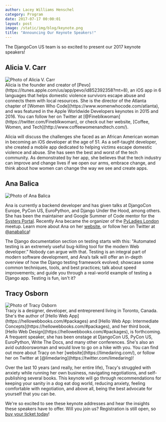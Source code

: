 ```yaml
---
author: Lacey Williams Henschel
category: Program
date: 2017-07-17 00:00:01
layout: post
image: /static/img/blog/keynote.png
title: "Announcing Our Keynote Speakers!"
---
```


The DjangoCon US team is so excited to present our 2017 keynote speakers!  

## Alicia V. Carr 

<div class="profile">
    <img class="thumbnail" data-interchange="[/static/img/blog/alicia.jpg?w=600&h=600, small], [/static/img/blog/alicia.jpg?w=400&h=400, medium]" alt="Photo of Alicia V. Carr">
</div>
Alicia is the founder and creator of [Pevo](https://itunes.apple.com/us/app/pevo/id852392358?mt=8), an iOS app in 6 languages that helps domestic violence survivors escape abuse and connects them with local resources. She is the director of the Atlanta chapter of [Women Who Code](https://www.womenwhocode.com/atlanta), and was featured in the Apple Worldwide Developers keynotes in 2015 and 2016. You can follow her on Twitter at [@Fineblkwoman](https://twitter.com/Fineblkwoman), or check out her website, [Coffee, Women, and Tech](http://www.coffeewomenandtech.com/). 

Alicia will discuss the challenges she faced as an African American woman in becoming an iOS developer at the age of 51. As a self-taught developer, she created a mobile app dedicated to helping victims escape domestic violence and abuse. She has seen the best and worst of the tech community. As demonstrated by her app, she believes that the tech industry can improve and change lives if we open our arms, embrace change, and think about how women can change the way we see and create apps. 

## Ana Balica 
<div class="profile">
    <img class="thumbnail" data-interchange="[/static/img/blog/ana.jpg?w=600&h=600, small], [/static/img/blog/ana.jpg?w=400&h=400, medium]" alt="Photo of Ana Balica">
</div>

Ana is currently a backend developer and has given talks at DjangoCon Europe, PyCon US, EuroPython, and Django Under the Hood, among others. She has been the maintainer and Google Summer of Code mentor for the [Systers Portal](https://github.com/systers/portal). Recently Ana became the organizer of the [PyLadies London](https://www.meetup.com/PyLadiesLondon/) meetup. Learn more about Ana on her [website](https://ana-balica.github.io/), or follow her on Twitter at [@anabalica](https://twitter.com/anabalica)!

The Django documentation section on testing starts with this: "Automated testing is an extremely useful bug-killing tool for the modern Web developer.” Nobody can argue with that. Testing is an integral part of modern software development, and Ana’s talk will offer an in-depth overview of how the Django testing framework evolved; showcase some common techniques, tools, and best practices; talk about speed improvements; and guide you through a real-world example of testing a Django app. Testing is fun, isn't it? 

## Tracy Osborn
<div class="profile">
    <img class="thumbnail" data-interchange="[/static/img/blog/tracy.jpg?w=600&h=600, small], [/static/img/blog/tracy.jpg?w=400&h=400, medium]" alt="Photo of Tracy Osborn">
</div>
Tracy is a designer, developer, and entreprenerd living in Toronto, Canada. She's the author of [Hello Web App](https://hellowebbooks.com/#packages) and [Hello Web App: Intermediate Concepts](https://hellowebbooks.com/#packages), and her third book, [Hello Web Design](https://hellowebbooks.com/#packages), is forthcoming. A frequent speaker, she has been onstage at DjangoCon US, PyCon US, EuroPython, Write The Docs, and many other conferences. She's also an avid outdoorswoman and would love to go on a hike with you. You can find out more about Tracy on her [website](https://limedaring.com/), or follow her on Twitter at [@limedaring](https://twitter.com/limedaring)! 

Over the last 10 years (and really, her entire life), Tracy's struggled with anxiety while running her own business, navigating negotiations, and self-publishing several books. This keynote will go through recommendations for keeping your sanity in a dog eat dog world, reducing anxiety, feeling comfortable with negotiation, and above all, being the best advocate for yourself that you can be.

We're so excited to see these keynote addresses and hear the insights these speakers have to offer. Will you join us? Registration is still open, so [buy your ticket today](/tickets/)! 